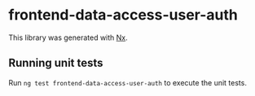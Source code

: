 # frontend-data-access-user-auth

This library was generated with [Nx](https://nx.dev).

## Running unit tests

Run `ng test frontend-data-access-user-auth` to execute the unit tests.
